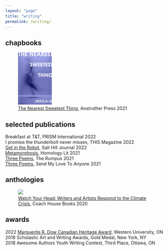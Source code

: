 ```yaml
---
layout: "page"
title: "writing"
permalink: /writing/
---
```

## chapbooks

<figure>
<img src="/assets/img/TNST_Cover.jpg" width="25%" height="auto">
    <figcaption> <a href="http://www.anstrutherpress.com/#/the-nearest-sweetest-thing-by-jessica-le/">The Nearest Sweetest Thing,</a> Anstruther Press 2021</figcaption>
</figure>

## selected publications

Breakfast at T&T, PRISM International 2022  
I promise the thunderbolt never misses, THIS Magazine 2022  
[Get in the Robot](https://salthilljournal.net/sh47), Salt Hill Journal 2022  
[Metamorphosis](https://homologylit.com/2021/11/26/jessica-le/), Homology Lit 2021  
[Three Poems](https://therumpus.net/2021/10/14/rumpus-original-poetry-three-poems-by-jessica-le/), The Rumpus 2021  
[Three Poems](https://sendmylovetoanyone.substack.com/p/jessicale?utm_source=url), Send My Love To Anyone 2021  

## anthologies

<figure>
<img src="https://www.watchyourhead.ca/uploads/8/2/2/7/8227701/published/cover-photo.png?1626980559" width="25%" height="auto">
    <figcaption> <a href="https://www.watchyourhead.ca/watch-your-head/category/jessica-le">Watch Your Head: Writers and Artists Respond to the Climate Crisis,</a> Coach House Books 2020</figcaption>
</figure>

## awards

2022 [Marguerite R. Dow Canadian Heritage Award](https://www.uwo.ca/english/undergraduate/scholarships__awards/marguerite_r_dow_canadian_heritage_award.html), Western University, ON  
2018 Scholastic Art and Writing Awards, Gold Medal, New York, NY  
2018 Awesome Authors Youth Writing Contest, Third Place, Ottawa, ON  